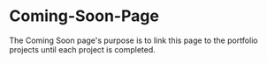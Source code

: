 # Coming-Soon-Page
The Coming Soon page's purpose is to link this page to the portfolio projects until each project is completed.
